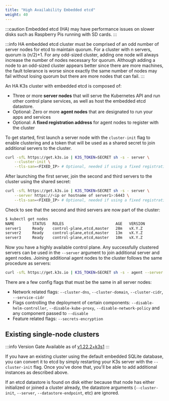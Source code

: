 ```yaml
---
title: "High Availability Embedded etcd"
weight: 40
---
```


:::caution
Embedded etcd (HA) may have performance issues on slower disks such as Raspberry Pis running with SD cards.
:::

:::info
HA embedded etcd cluster must be comprised of an odd number of server nodes for etcd to maintain quorum. For a cluster with n servers, quorum is (n/2)+1. For any odd-sized cluster, adding one node will always increase the number of nodes necessary for quorum. Although adding a node to an odd-sized cluster appears better since there are more machines, the fault tolerance is worse since exactly the same number of nodes may fail without losing quorum but there are more nodes that can fail.
:::

An HA K3s cluster with embedded etcd is composed of:

* Three or more **server nodes** that will serve the Kubernetes API and run other control plane services, as well as host the embedded etcd datastore.
* Optional: Zero or more **agent nodes** that are designated to run your apps and services
* Optional: A **fixed registration address** for agent nodes to register with the cluster

To get started, first launch a server node with the `cluster-init` flag to enable clustering and a token that will be used as a shared secret to join additional servers to the cluster.

```bash
curl -sfL https://get.k3s.io | K3S_TOKEN=SECRET sh -s - server \
    --cluster-init \
    --tls-san=<FIXED_IP> # Optional, needed if using a fixed registration address
```

After launching the first server, join the second and third servers to the cluster using the shared secret:
```bash
curl -sfL https://get.k3s.io | K3S_TOKEN=SECRET sh -s - server \
    --server https://<ip or hostname of server1>:6443 \
    --tls-san=<FIXED_IP> # Optional, needed if using a fixed registration address
```

Check to see that the second and third servers are now part of the cluster:

```bash
$ kubectl get nodes
NAME        STATUS   ROLES                       AGE   VERSION
server1     Ready    control-plane,etcd,master   28m   vX.Y.Z
server2     Ready    control-plane,etcd,master   13m   vX.Y.Z
server3     Ready    control-plane,etcd,master   10m   vX.Y.Z
```

Now you have a highly available control plane. Any successfully clustered servers can be used in the `--server` argument to join additional server and agent nodes. Joining additional agent nodes to the cluster follows the same procedure as servers:

```bash
curl -sfL https://get.k3s.io | K3S_TOKEN=SECRET sh -s - agent --server https://<ip or hostname of server>:6443
```

There are a few config flags that must be the same in all server nodes:         

* Network related flags: `--cluster-dns`, `--cluster-domain`, `--cluster-cidr`, `--service-cidr`
* Flags controlling the deployment of certain components: `--disable-helm-controller`, `--disable-kube-proxy`, `--disable-network-policy` and any component passed to `--disable`
* Feature related flags: `--secrets-encryption`

## Existing single-node clusters

:::info Version Gate
Available as of [v1.22.2+k3s1](https://github.com/k3s-io/k3s/releases/tag/v1.22.2%2Bk3s1)
:::

If you have an existing cluster using the default embedded SQLite database, you can convert it to etcd by simply restarting your K3s server with the `--cluster-init` flag. Once you've done that, you'll be able to add additional instances as described above.

If an etcd datastore is found on disk either because that node has either initialized or joined a cluster already, the datastore arguments (`--cluster-init`, `--server`, `--datastore-endpoint`, etc) are ignored.

